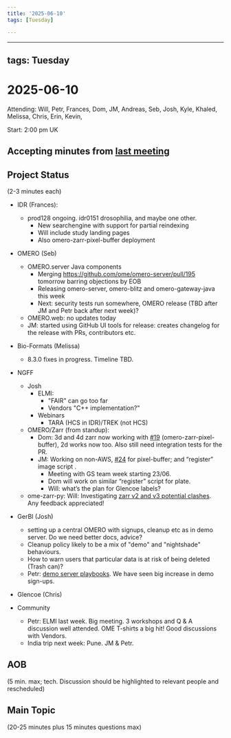 ```yaml
---
title: '2025-06-10'
tags: [Tuesday]

---
```


---
tags: Tuesday
---

# 2025-06-10

Attending: Will, Petr, Frances, Dom, JM, Andreas, Seb, Josh, Kyle, Khaled, Melissa, Chris, Erin, Kevin, 

Start: 2:00 pm UK

## Accepting minutes from [last meeting](https://hackmd.io/team/ome?nav=overview)

## Project Status

(2-3 minutes each)

- IDR (Frances):
    - prod128 ongoing. idr0151 drosophilia, and maybe one other.
        - New searchengine with support for partial reindexing
        - Will include study landing pages
        - Also omero-zarr-pixel-buffer deployment

- OMERO (Seb)
    - OMERO.server Java components
        - Merging https://github.com/ome/omero-server/pull/195 tomorrow barring objections by EOB
        - Releasing omero-server, omero-blitz and omero-gateway-java this week
        - Next: security tests run somewhere, OMERO release (TBD after JM and Petr back after next week)?
    - OMERO.web: no updates today
    - JM: started using GitHub UI tools for release: creates changelog for the release with PRs, contributors etc.

- Bio-Formats (Melissa)
    - 8.3.0 fixes in progress. Timeline TBD.

- NGFF
  - Josh
      - ELMI:
          - "FAIR" can go too far
          - Vendors "C++ implementation?"
      - Webinars
        - TARA (HCS in IDR)/TREK (not HCS)
  - OMERO/Zarr (from standup):
      - Dom: 3d and 4d zarr now working with [#19](https://github.com/glencoesoftware/omero-zarr-pixel-buffer/pull/19) (omero-zarr-pixel-buffer), 2d works now too. Also still need integration tests for the PR.
      - JM: Working on non-AWS, [#24](https://github.com/glencoesoftware/omero-zarr-pixel-buffer/pull/24) for pixel-buffer; and “register” image script .
          - Meeting with GS team week starting 23/06.
          - Dom will work on similar “register” script for plate.
          - Will: what’s the plan for Glencoe labels?
  - ome-zarr-py: Will: Investigating [zarr v2 and v3 potential clashes](https://github.com/ome/ome-zarr-py/pull/413#issuecomment-2949764985). Any feedback appreciated!
 

- GerBI (Josh)
    - setting up a central OMERO with signups, cleanup etc as in demo server. Do we need better docs, advice?
    - Cleanup policy likely to be a mix of "demo" and "nightshade" behaviours.
    - How to warn users that particular data is at risk of being deleted (Trash can)?
    - Petr: [demo server playbooks](https://github.com/ome/prod-playbooks). We have seen big increase in demo sign-ups.

- Glencoe (Chris)

- Community
    - Petr: ELMI last week. Big meeting. 3 workshops and Q & A discussion well attended. OME T-shirts a big hit! Good discussions with Vendors.
    - India trip next week: Pune. JM & Petr.

## AOB

(5 min. max; tech. Discussion should be highlighted to relevant people and rescheduled)

## Main Topic

(20-25 minutes plus 15 minutes questions max)
